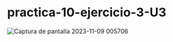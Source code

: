 # practica-10-ejercicio-3-U3
![Captura de pantalla 2023-11-09 005706](https://github.com/NoeDominguezLonginos/practica-10-ejercicio-3-U3/assets/148461767/5692ec65-d817-4e6e-bfb1-292b06116d08)
